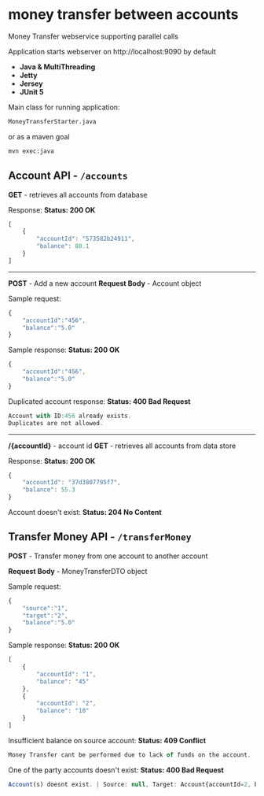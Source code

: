 
# money transfer between accounts

Money Transfer webservice supporting parallel calls

Application starts webserver on http://localhost:9090 by default

 - **Java & MultiThreading**
 - **Jetty**
 - **Jersey** 
 - **JUnit 5**
 

Main class for running application:
```sh
MoneyTransferStarter.java
```
or as a maven goal

```sh
mvn exec:java
```
## Account API - `/accounts`

**GET** - retrieves all accounts from database

Response:
**Status: 200 OK**
```javascript
[
    {
        "accountId": "573582b24911",
        "balance": 80.1
    }
]
```
---
**POST** - Add a new account 
**Request Body** - Account object

Sample request:
```javascript
{
	"accountId":"456",
	"balance":"5.0"
}
```

Sample response:
**Status: 200 OK**
```javascript
{
	"accountId":"456",
	"balance":"5.0"
}
```
Duplicated account response:
**Status: 400 Bad Request**
```javascript
Account with ID:456 already exists. 
Duplicates are not allowed.
```
---
**/{accountId}** - account id
**GET** - retrieves all accounts from data store

Response:
**Status: 200 OK**
```javascript
{
    "accountId": "37d3807795f7",
    "balance": 55.3
}
```
Account doesn't exist:
**Status: 204 No Content**

## Transfer Money API - `/transferMoney`

**POST** - Transfer money from one account to another account 

**Request Body** - MoneyTransferDTO object

Sample request:
```javascript
{
	"source":"1",
	"target":"2",
	"balance":"5.0"
}
```

Sample response:
**Status: 200 OK**
```javascript
[
    {
        "accountId": "1",
        "balance": "45"
    },
    {
        "accountId": "2",
        "balance": "10"
    }
]
```

Insufficient balance on source account:
**Status: 409 Conflict**
```javascript
Money Transfer cant be performed due to lack of funds on the account.
```

One of the party accounts doesn't exist:
**Status: 400 Bad Request**
```javascript
Account(s) doesnt exist. | Source: null, Target: Account{accountId=2, balance=10}
```
